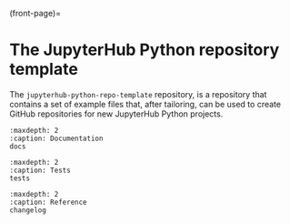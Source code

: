 (front-page)=

# The JupyterHub Python repository template

The `jupyterhub-python-repo-template` repository, is a repository that contains a set of example files that, after tailoring, can be used to create GitHub repositories for new JupyterHub Python projects.

```{toctree}
:maxdepth: 2
:caption: Documentation
docs
```

```{toctree}
:maxdepth: 2
:caption: Tests
tests
```

```{toctree}
:maxdepth: 2
:caption: Reference
changelog
```

<!-- packaging -->
<!-- misc -->
